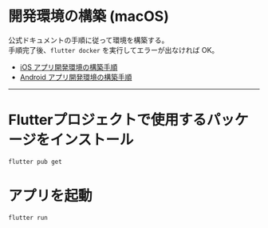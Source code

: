 # 開発環境の構築 (macOS)

公式ドキュメントの手順に従って環境を構築する。  
手順完了後、`flutter docker` を実行してエラーが出なければ OK。

- [iOS アプリ開発環境の構築手順](https://docs.flutter.dev/get-started/install/macos/mobile-ios)  
- [Android アプリ開発環境の構築手順](https://docs.flutter.dev/get-started/install/macos/mobile-android)

---

# Flutterプロジェクトで使用するパッケージをインストール

`flutter pub get`

# アプリを起動

`flutter run`
